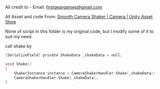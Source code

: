 All credit to - Email: firstgeargames@gmail.com

All Asset and code From:
[Smooth Camera Shaker | Camera | Unity Asset Store](https://assetstore.unity.com/packages/tools/camera/smooth-camera-shaker-162991)

None of script in this folder is my original code, but I modify some of it to suit my need.

call shake by

```C
[SerializeField] private ShakeData _shakeData = null;

void Shake()
{
    ShakerInstance instance = CameraShakerHandler.Shake(_shakeData);
    CameraShakerHandler.Shake(_shakeData);
}
```
